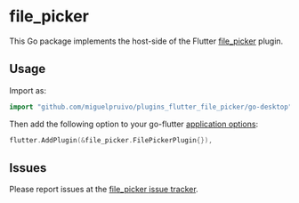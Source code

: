 # file_picker

This Go package implements the host-side of the Flutter [file_picker](https://github.com/miguelpruivo/plugins_flutter_file_picker) plugin.

## Usage

Import as:

```go
import "github.com/miguelpruivo/plugins_flutter_file_picker/go-desktop"
```

Then add the following option to your go-flutter [application options](https://github.com/go-flutter-desktop/go-flutter/wiki/Plugin-info):

```go
flutter.AddPlugin(&file_picker.FilePickerPlugin{}),
```

## Issues

Please report issues at the [file_picker issue tracker](https://github.com/miguelpruivo/plugins_flutter_file_picker/issues).
